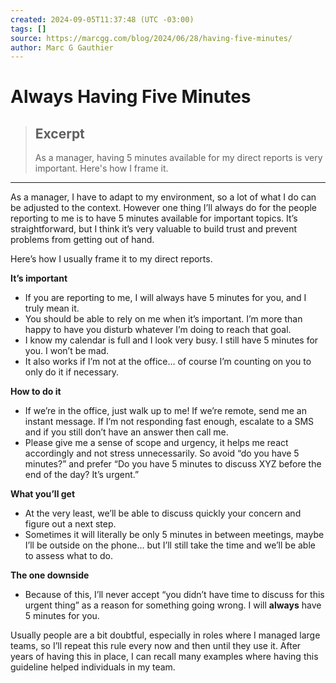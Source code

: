 ```yaml
---
created: 2024-09-05T11:37:48 (UTC -03:00)
tags: []
source: https://marcgg.com/blog/2024/06/28/having-five-minutes/
author: Marc G Gauthier
---
```


# Always Having Five Minutes

> ## Excerpt
> As a manager, having 5 minutes available for my direct reports is very important. Here's how I frame it.

---
As a manager, I have to adapt to my environment, so a lot of what I do can be adjusted to the context. However one thing I’ll always do for the people reporting to me is to have 5 minutes available for important topics. It’s straightforward, but I think it’s very valuable to build trust and prevent problems from getting out of hand.

Here’s how I usually frame it to my direct reports.

**It’s important**

-   If you are reporting to me, I will always have 5 minutes for you, and I truly mean it.
-   You should be able to rely on me when it’s important. I’m more than happy to have you disturb whatever I’m doing to reach that goal.
-   I know my calendar is full and I look very busy. I still have 5 minutes for you. I won’t be mad.
-   It also works if I’m not at the office… of course I’m counting on you to only do it if necessary.

**How to do it**

-   If we’re in the office, just walk up to me! If we’re remote, send me an instant message. If I’m not responding fast enough, escalate to a SMS and if you still don’t have an answer then call me.
-   Please give me a sense of scope and urgency, it helps me react accordingly and not stress unnecessarily. So avoid “do you have 5 minutes?” and prefer “Do you have 5 minutes to discuss XYZ before the end of the day? It’s urgent.”

**What you’ll get**

-   At the very least, we’ll be able to discuss quickly your concern and figure out a next step.
-   Sometimes it will literally be only 5 minutes in between meetings, maybe I’ll be outside on the phone… but I’ll still take the time and we’ll be able to assess what to do.

**The one downside**

-   Because of this, I’ll never accept “you didn’t have time to discuss for this urgent thing” as a reason for something going wrong. I will **always** have 5 minutes for you.

Usually people are a bit doubtful, especially in roles where I managed large teams, so I’ll repeat this rule every now and then until they use it. After years of having this in place, I can recall many examples where having this guideline helped individuals in my team.

